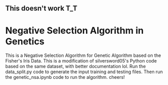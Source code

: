 ## This doesn't work T_T
# Negative Selection Algorithm in Genetics
This is a Negative Selection Algorithm for Genetic Algorithm based on the Fisher's Iris Data. This is a modification of  silversword05's Python code based on the same dataset, with better documentation lol.
Run the data_split.py code to generate the input training and testing files. Then run the genetic_nsa.ipynb code to run the algorithm.
cheers!
